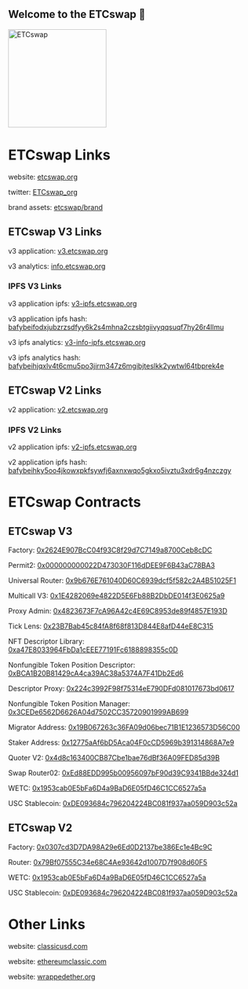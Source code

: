 ## Welcome to the ETCswap 🙌

<img src="https://github.com/user-attachments/assets/1d132b72-1c84-48d9-836c-cc04dd8e26e3" alt="ETCswap" width="200"/>

# ETCswap Links

website: [etcswap.org](https://etcswap.org)

twitter: [ETCswap_org](https://x.com/ETCswap_org)

brand assets: [etcswap/brand](https://github.com/etcswap/brand)

## ETCswap V3 Links

v3 application: [v3.etcswap.org](https://v3.etcswap.org)

v3 analytics: [info.etcswap.org](https://v3-info.etcswap.org)

### IPFS V3 Links

v3 application ipfs: [v3-ipfs.etcswap.org](https://v3-ipfs.etcswap.org)

v3 application ipfs hash: 
[bafybeifodxjubzrzsdfyy6k2s4mhna2czsbtgiivyqqsuqf7hy26r4llmu](https://ipfs.io/ipfs/bafybeifodxjubzrzsdfyy6k2s4mhna2czsbtgiivyqqsuqf7hy26r4llmu)

v3 ipfs analytics: [v3-info-ipfs.etcswap.org](https://v3-info-ipfs.etcswap.org)

v3 ipfs analytics hash: [bafybeihjqxlv4t6cmu5po3jirm347z6mgibjteslkk2ywtwl64tbprek4e](https://ipfs.io/ipfs/bafybeihjqxlv4t6cmu5po3jirm347z6mgibjteslkk2ywtwl64tbprek4e)

## ETCswap V2 Links

v2 application: [v2.etcswap.org](https://v2.etcswap.org)

### IPFS V2 Links

v2 application ipfs: [v2-ipfs.etcswap.org](https://v2-ipfs.etcswap.org)

v2 application ipfs hash: 
[bafybeihky5oo4jkowxpkfsywfj6axnxwqo5gkxo5ivztu3xdr6g4nzczgy](https://ipfs.io/ipfs/bafybeihky5oo4jkowxpkfsywfj6axnxwqo5gkxo5ivztu3xdr6g4nzczgy)

# ETCswap Contracts

## ETCswap V3

Factory: [0x2624E907BcC04f93C8f29d7C7149a8700Ceb8cDC](https://etc.blockscout.com/address/0x2624E907BcC04f93C8f29d7C7149a8700Ceb8cDC)

Permit2: [0x000000000022D473030F116dDEE9F6B43aC78BA3](https://etc.blockscout.com/address/0x000000000022D473030F116dDEE9F6B43aC78BA3)

Universal Router: [0x9b676E761040D60C6939dcf5f582c2A4B51025F1](https://etc.blockscout.com/address/0x9b676E761040D60C6939dcf5f582c2A4B51025F1)

Multicall V3: [0x1E4282069e4822D5E6Fb88B2DbDE014f3E0625a9](https://etc.blockscout.com/address/0x1E4282069e4822D5E6Fb88B2DbDE014f3E0625a9)

Proxy Admin: [0x4823673F7cA96A42c4E69C8953de89f4857E193D](https://etc.blockscout.com/address/0x4823673F7cA96A42c4E69C8953de89f4857E193D)

Tick Lens: [0x23B7Bab45c84fA8f68f813D844E8afD44eE8C315](https://etc.blockscout.com/address/0x23B7Bab45c84fA8f68f813D844E8afD44eE8C315)

NFT Descriptor Library: [0xa47E8033964FbDa1cEEE77191Fc6188898355c0D](https://etc.blockscout.com/address/0xa47E8033964FbDa1cEEE77191Fc6188898355c0D)

Nonfungible Token Position Descriptor: [0xBCA1B20B81429cA4ca39AC38a5374A7F41Db2Ed6](https://etc.blockscout.com/address/0xBCA1B20B81429cA4ca39AC38a5374A7F41Db2Ed6)

Descriptor Proxy: [0x224c3992F98f75314eE790DFd081017673bd0617](https://etc.blockscout.com/address/0x224c3992F98f75314eE790DFd081017673bd0617)

Nonfungible Token Position Manager: [0x3CEDe6562D6626A04d7502CC35720901999AB699](https://etc.blockscout.com/address/0x3CEDe6562D6626A04d7502CC35720901999AB699)

Migrator Address: [0x19B067263c36FA09d06bec71B1E1236573D56C00](https://etc.blockscout.com/address/0x19B067263c36FA09d06bec71B1E1236573D56C00)

Staker Address: [0x12775aAf6bD5Aca04F0cCD5969b391314868A7e9](https://etc.blockscout.com/address/0x12775aAf6bD5Aca04F0cCD5969b391314868A7e9)

Quoter V2: [0x4d8c163400CB87Cbe1bae76dBf36A09FED85d39B](https://etc.blockscout.com/address/0x4d8c163400CB87Cbe1bae76dBf36A09FED85d39B)

Swap Router02: [0xEd88EDD995b00956097bF90d39C9341BBde324d1](https://etc.blockscout.com/address/0xEd88EDD995b00956097bF90d39C9341BBde324d1)

WETC: [0x1953cab0E5bFa6D4a9BaD6E05fD46C1CC6527a5a](https://etc.blockscout.com/token/0x1953cab0E5bFa6D4a9BaD6E05fD46C1CC6527a5a)

USC Stablecoin: [0xDE093684c796204224BC081f937aa059D903c52a](https://etc.blockscout.com/token/0xDE093684c796204224BC081f937aa059D903c52a)

## ETCswap V2

Factory: [0x0307cd3D7DA98A29e6Ed0D2137be386Ec1e4Bc9C](https://etc.blockscout.com/address/0x0307cd3D7DA98A29e6Ed0D2137be386Ec1e4Bc9C)

Router: [0x79Bf07555C34e68C4Ae93642d1007D7f908d60F5](https://etc.blockscout.com/address/0x79Bf07555C34e68C4Ae93642d1007D7f908d60F5)

WETC: [0x1953cab0E5bFa6D4a9BaD6E05fD46C1CC6527a5a](https://etc.blockscout.com/token/0x1953cab0E5bFa6D4a9BaD6E05fD46C1CC6527a5a)

USC Stablecoin: [0xDE093684c796204224BC081f937aa059D903c52a](https://etc.blockscout.com/token/0xDE093684c796204224BC081f937aa059D903c52a)


# Other Links

website: [classicusd.com](https://classicusd.com)

website: [ethereumclassic.com](https://ethereumclassic.com)

website: [wrappedether.org](https://wrappedether.org)
